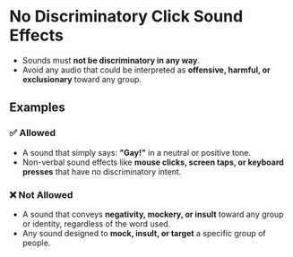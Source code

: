 # No Discriminatory Click Sound Effects  

* Sounds must **not be discriminatory in any way**.  
* Avoid any audio that could be interpreted as **offensive, harmful, or exclusionary** toward any group.  

## Examples  

### ✅ Allowed  
* A sound that simply says: **"Gay!"** in a neutral or positive tone.  
* Non-verbal sound effects like **mouse clicks, screen taps, or keyboard presses** that have no discriminatory intent.  

### ❌ Not Allowed  
* A sound that conveys **negativity, mockery, or insult** toward any group or identity, regardless of the word used.
* Any sound designed to **mock, insult, or target** a specific group of people.  
